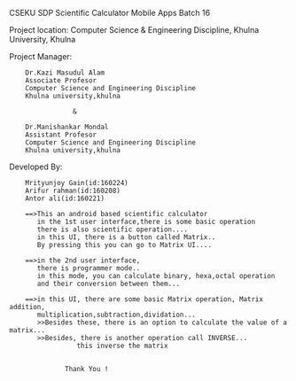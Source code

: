 CSEKU SDP Scientific Calculator Mobile Apps
Batch 16

Project location: Computer Science & Engineering Discipline, Khulna University, Khulna

Project Manager:

		Dr.Kazi Masudul Alam 
		Associate Profesor
		Computer Science and Engineering Discipline
		Khulna university,khulna
					
					&

		Dr.Manishankar Mondal 
		Assistant Profesor
		Computer Science and Engineering Discipline
		Khulna university,khulna

Developed By:

		Mrityunjoy Gain(id:160224)
		Arifur rahman(id:160208)
		Antor ali(id:160221)

		==>This an android based scientific calculator
		   in the 1st user interface,there is some basic operation
		   there is also scientific operation....
		   in this UI, there is a button called Matrix..
		   By pressing this you can go to Matrix UI....

		==>in the 2nd user interface,
		   there is programmer mode..
		   in this mode, you can calculate binary, hexa,octal operation
		   and their conversion between them...

		==>in this UI, there are some basic Matrix operation, Matrix addition,
		   multiplication,subtraction,dividation...
		   >>Besides these, there is an option to calculate the value of a matrix...
		   >>Besides, there is another operation call INVERSE...
                     this inverse the matrix


                  Thank You !